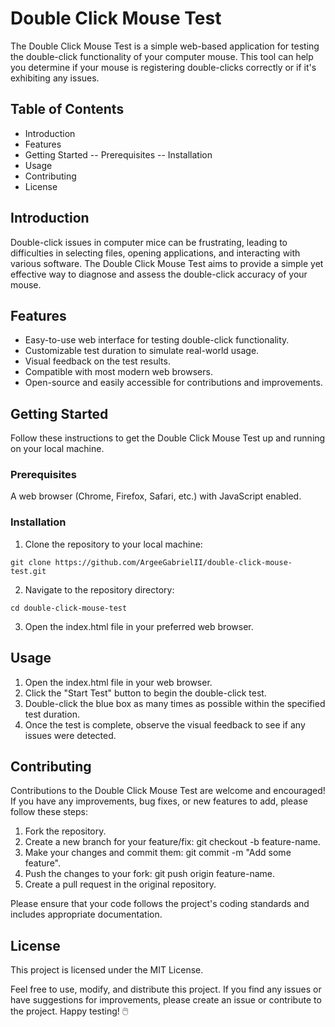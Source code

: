 # Double Click Mouse Test

The Double Click Mouse Test is a simple web-based application for testing the double-click functionality of your computer mouse. This tool can help you determine if your mouse is registering double-clicks correctly or if it's exhibiting any issues.

## Table of Contents
- Introduction
- Features
- Getting Started
-- Prerequisites
-- Installation
- Usage
- Contributing
- License

## Introduction
Double-click issues in computer mice can be frustrating, leading to difficulties in selecting files, opening applications, and interacting with various software. The Double Click Mouse Test aims to provide a simple yet effective way to diagnose and assess the double-click accuracy of your mouse.

## Features
- Easy-to-use web interface for testing double-click functionality.
- Customizable test duration to simulate real-world usage.
- Visual feedback on the test results.
- Compatible with most modern web browsers.
- Open-source and easily accessible for contributions and improvements.

## Getting Started
Follow these instructions to get the Double Click Mouse Test up and running on your local machine.

### Prerequisites
A web browser (Chrome, Firefox, Safari, etc.) with JavaScript enabled.

### Installation
1. Clone the repository to your local machine:
```
git clone https://github.com/ArgeeGabrielII/double-click-mouse-test.git
```

2. Navigate to the repository directory:
```
cd double-click-mouse-test
```
3. Open the index.html file in your preferred web browser.

## Usage
1. Open the index.html file in your web browser.
2. Click the "Start Test" button to begin the double-click test.
3. Double-click the blue box as many times as possible within the specified test duration.
4. Once the test is complete, observe the visual feedback to see if any issues were detected.

## Contributing
Contributions to the Double Click Mouse Test are welcome and encouraged! If you have any improvements, bug fixes, or new features to add, please follow these steps:

1. Fork the repository.
2. Create a new branch for your feature/fix: git checkout -b feature-name.
3. Make your changes and commit them: git commit -m "Add some feature".
4. Push the changes to your fork: git push origin feature-name.
5. Create a pull request in the original repository.

Please ensure that your code follows the project's coding standards and includes appropriate documentation.

## License
This project is licensed under the MIT License.

Feel free to use, modify, and distribute this project. If you find any issues or have suggestions for improvements, please create an issue or contribute to the project. Happy testing! 🖱️
